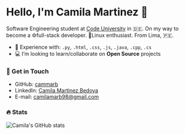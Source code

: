 # Hello, I'm Camila Martinez 🚀

Software Engineering student at [Code University](https://code.berlin/en/) in 🇩🇪. On my way to become a ⚙️full-stack developer. 🐧Linux enthusiast. From Lima, 🇵🇪.

- 🔨 Experience with: `.py`, `.html`, `.css`, `.js`, `.java`, `.cpp`, `.cs`
- 💻 I’m looking to learn/collaborate on **Open Source** projects

### 📧 Get in Touch

- GitHub: [cammarb](https://github.com/cammarb)
- LinkedIn: [Camila Martinez Bedoya](https://www.linkedin.com/in/camila-mart%C3%ADnez-bedoya-5b43011a2/)
- E-mail: camilamarb98@gmail.com

### 🔥 Stats

![Camila's GitHub stats](https://github-readme-stats.vercel.app/api?username=cammarb&show_icons=true&theme=dark)
